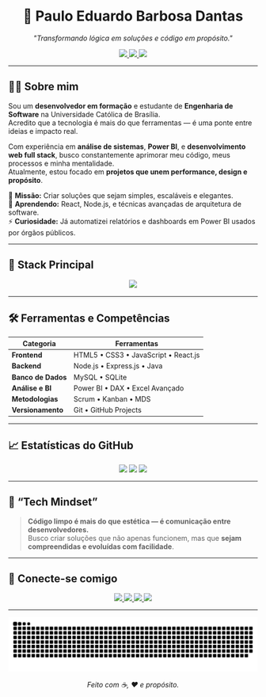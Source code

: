 <!-- 
README criado para destacar o perfil de Paulo Eduardo Barbosa Dantas
Estilo: Clean, Profissional e Impactante
-->

<h1 align="center">🚀 Paulo Eduardo Barbosa Dantas</h1>

<p align="center">
  <i>"Transformando lógica em soluções e código em propósito."</i>
</p>

<p align="center">
  <a href="https://www.linkedin.com/in/dantaspaulo20/">
    <img src="https://img.shields.io/badge/-Paulo%20Eduardo%20Dantas-0077B5?style=flat-square&logo=Linkedin&logoColor=white"/>
  </a>
  <a href="mailto:pauloeduardobr124@gmail.com">
    <img src="https://img.shields.io/badge/-Gmail-D14836?style=flat-square&logo=Gmail&logoColor=white"/>
  </a>
  <a href="https://github.com/dantasnx0">
    <img src="https://img.shields.io/badge/-GitHub-181717?style=flat-square&logo=github&logoColor=white"/>
  </a>
</p>

---

## 👨‍💻 Sobre mim

Sou um **desenvolvedor em formação** e estudante de **Engenharia de Software** na Universidade Católica de Brasília.  
Acredito que a tecnologia é mais do que ferramentas — é uma ponte entre ideias e impacto real.  

Com experiência em **análise de sistemas**, **Power BI**, e **desenvolvimento web full stack**, busco constantemente aprimorar meu código, meus processos e minha mentalidade.  
Atualmente, estou focado em **projetos que unem performance, design e propósito**.

🎯 **Missão:** Criar soluções que sejam simples, escaláveis e elegantes.  
🌱 **Aprendendo:** React, Node.js, e técnicas avançadas de arquitetura de software.  
⚡ **Curiosidade:** Já automatizei relatórios e dashboards em Power BI usados por órgãos públicos.  

---

## 🧠 Stack Principal

<div align="center">
  <img src="https://skillicons.dev/icons?i=html,css,js,react,nodejs,express,java,mysql,git,github,powerbi,vscode" />
</div>

---

## 🛠️ Ferramentas e Competências

| Categoria | Ferramentas |
|------------|-------------|
| **Frontend** | HTML5 • CSS3 • JavaScript • React.js |
| **Backend** | Node.js • Express.js • Java |
| **Banco de Dados** | MySQL • SQLite |
| **Análise e BI** | Power BI • DAX • Excel Avançado |
| **Metodologias** | Scrum • Kanban • MDS |
| **Versionamento** | Git • GitHub Projects |

---

## 📈 Estatísticas do GitHub

<div align="center">
  <img height="180em" src="https://github-readme-stats.vercel.app/api?username=dantasnx0&show_icons=true&theme=radical&count_private=true&hide_border=true" />
  <img height="180em" src="https://github-readme-streak-stats.herokuapp.com?user=dantasnx0&theme=radical&hide_border=true" />
  <img height="180em" src="https://github-readme-stats.vercel.app/api/top-langs/?username=dantasnx0&layout=compact&langs_count=7&theme=radical&hide_border=true" />
</div>

---


## 💬 “Tech Mindset”

> **Código limpo é mais do que estética — é comunicação entre desenvolvedores.**  
> Busco criar soluções que não apenas funcionem, mas que **sejam compreendidas e evoluídas com facilidade**.

---

## 🤝 Conecte-se comigo

<div align="center">
  <a href="https://www.linkedin.com/in/dantaspaulo20/">
    <img src="https://img.shields.io/badge/LinkedIn-0A66C2?style=for-the-badge&logo=linkedin&logoColor=white"/>
  </a>
  <a href="mailto:pauloeduardobr124@gmail.com">
    <img src="https://img.shields.io/badge/Gmail-D14836?style=for-the-badge&logo=gmail&logoColor=white"/>
  </a>
  <a href="https://www.instagram.com/paulin_dantas">
    <img src="https://img.shields.io/badge/Instagram-DD2A7B?style=for-the-badge&logo=instagram&logoColor=white"/>
  </a>
  <a href="https://twitch.tv/dantasnx0">
    <img src="https://img.shields.io/badge/Twitch-9146FF?style=for-the-badge&logo=twitch&logoColor=white"/>
  </a>
</div>

---

<p align="center">
  <img src="https://raw.githubusercontent.com/Platane/snk/output/github-contribution-grid-snake-dark.svg" alt="snake animation" />
</p>

<p align="center">
  <i>Feito com ☕, ❤️ e propósito.</i>
</p>
